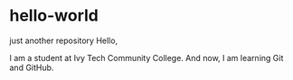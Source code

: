 # hello-world
just another repository
Hello,

I am a student at Ivy Tech Community College. And now, I am learning Git and GitHub.
